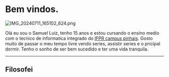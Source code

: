 # Bem vindos.
![IMG_20240711_165102_624.png](IMG_20240711_165102_624.png)

Olá eu sou o Samuel Luiz, tenho 15 anos e estou cursando o ensino medio com 
o tecnico de informatica integrado do [IFPR campus pinhais](https://ifpr.edu.br/).
Gosto muito de passar o meu tempo livre vendo series, assistir series e o pricipal dormir.
Tenho o sonho de ser bem sucedido e ter uma vida tranquila.

*******
## Filosofei
